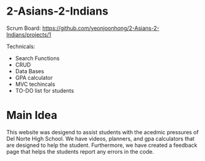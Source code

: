 # 2-Asians-2-Indians

Scrum Board: https://github.com/yeonjoonhong/2-Asians-2-Indians/projects/1


Technicals: 
- Search Functions 
- CRUD 
- Data Bases 
- GPA calculator 
- MVC techincals 
- TO-DO list for students 


# Main Idea 

This website was desigend to assist students with the acedmic pressures of Del Norte High School. We have videos, planners, and gpa calculators that are designed to help the student. Furthermore, we have created a feedback page that helps the students report any errors in the code. 
